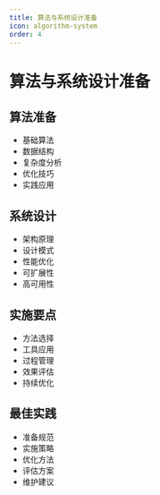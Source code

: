 ```yaml
---
title: 算法与系统设计准备
icon: algorithm-system
order: 4
---
```


# 算法与系统设计准备

## 算法准备
- 基础算法
- 数据结构
- 复杂度分析
- 优化技巧
- 实践应用

## 系统设计
- 架构原理
- 设计模式
- 性能优化
- 可扩展性
- 高可用性

## 实施要点
- 方法选择
- 工具应用
- 过程管理
- 效果评估
- 持续优化

## 最佳实践
- 准备规范
- 实施策略
- 优化方法
- 评估方案
- 维护建议
